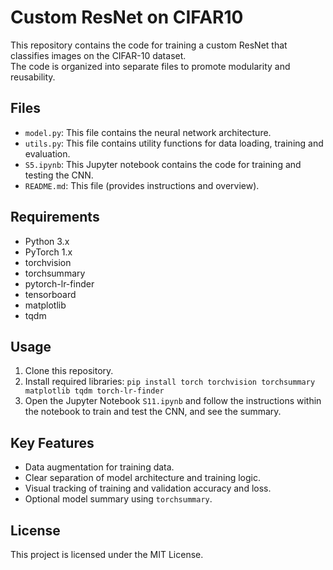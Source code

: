 # Custom ResNet on CIFAR10

This repository contains the code for training a custom ResNet that classifies images on the CIFAR-10 dataset.  
The code is organized into separate files to promote modularity and reusability.

## Files

- `model.py`: This file contains the neural network architecture.
- `utils.py`: This file contains utility functions for data loading, training and evaluation.
- `S5.ipynb`: This Jupyter notebook contains the code for training and testing the CNN.
- `README.md`: This file (provides instructions and overview).

## Requirements

- Python 3.x
- PyTorch 1.x
- torchvision
- torchsummary
- pytorch-lr-finder
- tensorboard
- matplotlib
- tqdm

## Usage

1. Clone this repository.
2. Install required libraries: `pip install torch torchvision torchsummary matplotlib tqdm torch-lr-finder`
3. Open the Jupyter Notebook `S11.ipynb` and follow the instructions within the notebook to train and test the CNN, and see the summary.

## Key Features

* Data augmentation for training data.
* Clear separation of model architecture and training logic.
* Visual tracking of training and validation accuracy and loss.
* Optional model summary using `torchsummary`.

## License

This project is licensed under the MIT License.
